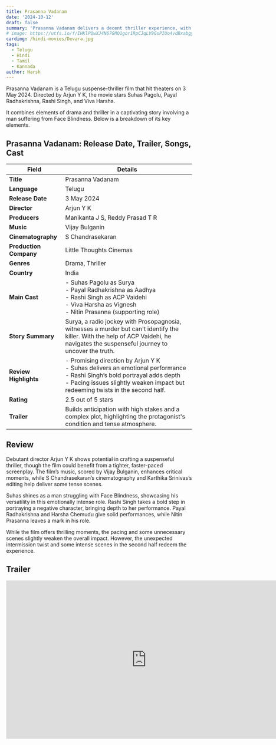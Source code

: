 ```yaml
---
title: Prasanna Vadanam
date: '2024-10-12'
draft: false
summary: 'Prasanna Vadanam delivers a decent thriller experience, with standout performances by Suhas and Rashi Singh.'
# image: https://utfs.io/f/IHKlPQwXJ4N67GMQ1gor1RpCJqLV9GsPIUo4vdBxabgyeAjF
cardimg: /hindi-movies/Devara.jpg
tags:
  - Telugu
  - Hindi
  - Tamil
  - Kannada
author: Harsh
---
```


Prasanna Vadanam is a Telugu suspense-thriller film that hit theaters on 3 May 2024. Directed by Arjun Y K, the movie stars Suhas Pagolu, Payal Radhakrishna, Rashi Singh, and Viva Harsha.

It combines elements of drama and thriller in a captivating story involving a man suffering from Face Blindness. Below is a breakdown of its key elements.

## Prasanna Vadanam: Release Date, Trailer, Songs, Cast

| **Field**               | **Details**                                                                                                                                                       |
|-------------------------|-------------------------------------------------------------------------------------------------------------------------------------------------------------------|
| **Title**               | Prasanna Vadanam                                                                                                                                               |
| **Language**            | Telugu                                                                                                                                                           |
| **Release Date**        | 3 May 2024                                                                                                                                                      |
| **Director**            | Arjun Y K                                                                                                                                                       |
| **Producers**           | Manikanta J S, Reddy Prasad T R                                                                                                                                 |
| **Music**               | Vijay Bulganin                                                                                                                                                  |
| **Cinematography**      | S Chandrasekaran                                                                                                                                               |
| **Production Company**  | Little Thoughts Cinemas                                                                                                                                       |
| **Genres**              | Drama, Thriller                                                                                                                                                 |
| **Country**             | India                                                                                                                                                            |
| **Main Cast**           | - Suhas Pagolu as Surya<br>- Payal Radhakrishna as Aadhya<br>- Rashi Singh as ACP Vaidehi<br>- Viva Harsha as Vignesh<br>- Nitin Prasanna (supporting role)    |
| **Story Summary**       | Surya, a radio jockey with Prosopagnosia, witnesses a murder but can't identify the killer. With the help of ACP Vaidehi, he navigates the suspenseful journey to uncover the truth. |
| **Review Highlights**   | - Promising direction by Arjun Y K<br>- Suhas delivers an emotional performance<br>- Rashi Singh’s bold portrayal adds depth<br>- Pacing issues slightly weaken impact but redeeming twists in the second half. |
| **Rating**              | 2.5 out of 5 stars                                                                                                                                             |
| **Trailer**             | Builds anticipation with high stakes and a complex plot, highlighting the protagonist's condition and tense atmosphere.                                         |

## Review

Debutant director Arjun Y K shows potential in crafting a suspenseful thriller, though the film could benefit from a tighter, faster-paced screenplay. The film’s music, scored by Vijay Bulganin, enhances critical moments, while S Chandrasekaran’s cinematography and Karthika Srinivas’s editing help deliver some tense scenes.

Suhas shines as a man struggling with Face Blindness, showcasing his versatility in this emotionally intense role. Rashi Singh takes a bold step in portraying a negative character, bringing depth to her performance. Payal Radhakrishna and Harsha Chemudu give solid performances, while Nitin Prasanna leaves a mark in his role.

While the film offers thrilling moments, the pacing and some unnecessary scenes slightly weaken the overall impact. However, the unexpected intermission twist and some intense scenes in the second half redeem the experience.

## Trailer

<iframe width="760" height="430" src="https://www.youtube.com/embed/jtRXzOKr9jM?si=L_e5_zaRQ48JFfDs" title="How to Get Started with Blooket" frameborder="0" allow="accelerometer; autoplay; clipboard-write; encrypted-media; gyroscope; picture-in-picture; web-share" referrerpolicy="strict-origin-when-cross-origin" allowfullscreen></iframe>